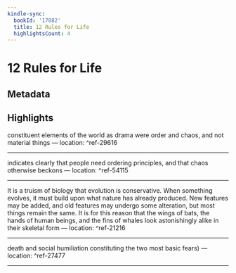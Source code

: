 ```yaml
---
kindle-sync:
  bookId: '17882'
  title: 12 Rules for Life
  highlightsCount: 4
---
```

# 12 Rules for Life
## Metadata


## Highlights
constituent elements of the world as drama were order and chaos, and not material things — location: []() ^ref-29616

---
indicates clearly that people need ordering principles, and that chaos otherwise beckons — location: []() ^ref-54115

---
It is a truism of biology that evolution is conservative. When something evolves, it must build upon what nature has already produced. New features may be added, and old features may undergo some alteration, but most things remain the same. It is for this reason that the wings of bats, the hands of human beings, and the fins of whales look astonishingly alike in their skeletal form — location: []() ^ref-21216

---
death and social humiliation constituting the two most basic fears) — location: []() ^ref-27477

---
